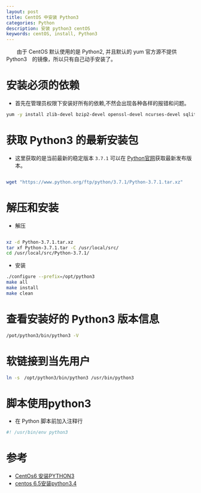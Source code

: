 ```yaml
---
layout: post
title: CentOS 中安装 Python3
categories: Python
description: 安装 python3 centOS
keywords: centOS, install, Python3
---
```


　　由于 CentOS 默认使用的是 Python2, 并且默认的 yum 官方源不提供 Python3　的镜像，所以只有自己动手安装了。

# 安装必须的依赖

* 首先在管理员权限下安装好所有的依赖,不然会出现各种各样的报错和问题。

```bash
yum -y install zlib-devel bzip2-devel openssl-devel ncurses-devel sqlite-devel readline-devel tk-devel gcc make

```

# 获取 Python3 的最新安装包

* 这里获取的是当前最新的稳定版本 `3.7.1` 可以在 [Python官网](https://www.python.org/)获取最新发布版本。

```bash

wget "https://www.python.org/ftp/python/3.7.1/Python-3.7.1.tar.xz"

```

# 解压和安装

* 解压

```bash

xz -d Python-3.7.1.tar.xz
tar xf Python-3.7.1.tar -C /usr/local/src/
cd /usr/local/src/Python-3.7.1/

```

* 安装

```bash
./configure --prefix=/opt/python3
make all
make install
make clean
```

# 查看安装好的 Python3 版本信息

```bash
/pot/python3/bin/python3 -V

```

# 软链接到当先用户

```bash
ln -s　/opt/python3/bin/python3 /usr/bin/python3

```

# 脚本使用python3

* 在 Python 脚本前加入注释行

```bash
#! /usr/bin/env python3

```



# 参考

* [CentOs6 安装PYTHON3](http://blog.csdn.net/hot_vc/article/details/48265835)
* [centos 6.5安装python3.4](http://blog.csdn.net/wang1144/article/details/52411373)

